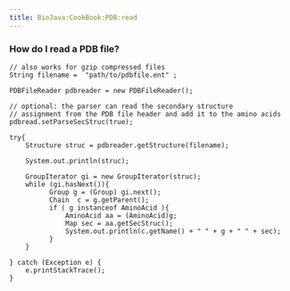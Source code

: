 ```yaml
---
title: BioJava:CookBook:PDB:read
---
```


### How do I read a PDB file?

<java>

`// also works for gzip compressed files`  
`String filename =  "path/to/pdbfile.ent" ;`  
  
`PDBFileReader pdbreader = new PDBFileReader();`

`// optional: the parser can read the secondary structure`  
`// assignment from the PDB file header and add it to the amino acids`  
`pdbread.setParseSecStruc(true);     `

`try{`  
`    Structure struc = pdbreader.getStructure(filename);`  
`    `  
`    System.out.println(struc);`

`    GroupIterator gi = new GroupIterator(struc);`  
`    while (gi.hasNext()){`  
`          Group g = (Group) gi.next();`  
`          Chain  c = g.getParent();`  
`          if ( g instanceof AminoAcid ){`  
`              AminoAcid aa = (AminoAcid)g;`  
`              Map sec = aa.getSecStruc();`  
`              System.out.println(c.getName() + " " + g + " " + sec);`  
`          }                `  
`    }`

`} catch (Exception e) {`  
`    e.printStackTrace();`  
`}`

</java>
